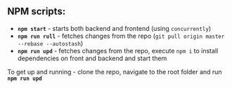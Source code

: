 ## NPM scripts:

- **`npm start`** - starts both backend and frontend (using `concurrently`)
- **`npm run rull`** - fetches changes from the repo (`git pull origin master --rebase --autostash`)
- **`npm run upd`** - fetches changes from the repo, execute `npm i` to install dependencies on front and backend and start them

To get up and running - clone the repo, navigate to the root folder and run **`npm run upd`**
